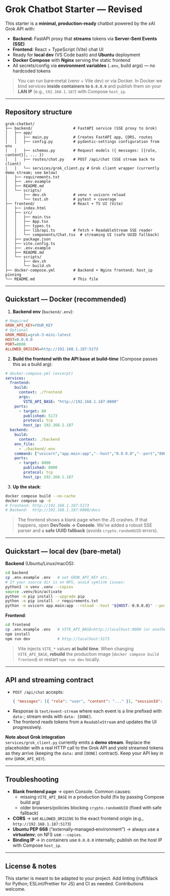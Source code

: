 # Grok Chatbot Starter — Revised

This starter is a **minimal, production‑ready** chatbot powered by the xAI Grok API with:

- **Backend**: FastAPI proxy that **streams** tokens via **Server‑Sent Events (SSE)**
- **Frontend**: React + TypeScript (Vite) chat UI
- Ready for **local dev** (VS Code bash) and **Ubuntu** deployment
- **Docker Compose** with **Nginx** serving the static frontend
- All secrets/config via **environment variables** (`.env`, build args) — no hardcoded tokens

> You can run bare‑metal (venv + Vite dev) or via Docker. In Docker we bind services **inside containers to `0.0.0.0`** and publish them on your **LAN IP** (e.g., `192.168.1.187`) with Compose `host_ip`.

---

## Repository structure

```
grok-chatbot/
├── backend/                  # FastAPI service (SSE proxy to Grok)
│   ├── app/
│   │   ├── main.py           # Creates FastAPI app, CORS, routes
│   │   ├── config.py         # pydantic-settings configuration from env
│   │   ├── schemas.py        # Request models ({ messages: [{role, content}], ... })
│   │   ├── routes/chat.py    # POST /api/chat (SSE stream back to client)
│   │   └── services/grok_client.py # Grok client wrapper (currently demo stream; see below)
│   ├── requirements.txt
│   ├── .env.example
│   ├── README.md
│   └── scripts/
│       ├── dev.sh            # venv + uvicorn reload
│       └── test.sh           # pytest + coverage
├── frontend/                 # React + TS UI (Vite)
│   ├── index.html
│   ├── src/
│   │   ├── main.tsx
│   │   ├── App.tsx
│   │   ├── types.ts
│   │   ├── lib/api.ts        # fetch + ReadableStream SSE reader
│   │   └── components/Chat.tsx  # streaming UI (safe UUID fallback)
│   ├── package.json
│   ├── vite.config.ts
│   ├── .env.example
│   ├── README.md
│   └── scripts/
│       ├── dev.sh
│       └── build.sh
├── docker-compose.yml        # Backend + Nginx frontend; host_ip pinning
└── README.md                 # This file
```

---

## Quickstart — Docker (recommended)

1) **Backend env** (`backend/.env`):
```ini
# Required
GROK_API_KEY=YOUR_KEY
# Optional
GROK_MODEL=grok-3-mini-latest
HOST=0.0.0.0
PORT=8000
ALLOWED_ORIGINS=http://192.168.1.187:5173
```

2) **Build the frontend with the API base at build‑time** (Compose passes this as a build arg):
```yaml
# docker-compose.yml (excerpt)
services:
  frontend:
    build:
      context: ./frontend
      args:
        VITE_API_BASE: "http://192.168.1.187:8000"
    ports:
      - target: 80
        published: 5173
        protocol: tcp
        host_ip: 192.168.1.187
  backend:
    build:
      context: ./backend
    env_file:
      - ./backend/.env
    command: ["uvicorn","app.main:app","--host","0.0.0.0","--port","8000"]
    ports:
      - target: 8000
        published: 8000
        protocol: tcp
        host_ip: 192.168.1.187
```

3) **Up the stack**:
```bash
docker compose build --no-cache
docker compose up -d
# Frontend: http://192.168.1.187:5173
# Backend:  http://192.168.1.187:8000/docs
```

> The frontend shows a blank page when the JS crashes. If that happens, open **DevTools → Console**. We’ve added a robust SSE parser and a **safe UUID fallback** (avoids `crypto.randomUUID` errors).

---

## Quickstart — local dev (bare‑metal)

**Backend** (Ubuntu/Linux/macOS):
```bash
cd backend
cp .env.example .env   # set GROK_API_KEY etc.
# If your source dir is on NFS, avoid symlink issues:
python3 -m venv .venv --copies
source .venv/bin/activate
python -m pip install --upgrade pip
python -m pip install -r requirements.txt
python -m uvicorn app.main:app --reload --host "${HOST:-0.0.0.0}" --port "${PORT:-8000}"
```

**Frontend**:
```bash
cd frontend
cp .env.example .env   # VITE_API_BASE=http://localhost:8000 (or another host)
npm install
npm run dev            # http://localhost:5173
```

> Vite injects `VITE_*` values **at build time**. When changing `VITE_API_BASE`, **rebuild** the production image (`docker compose build frontend`) or restart `npm run dev` locally.

---

## API and streaming contract

- `POST /api/chat` accepts:
  ```json
  { "messages": [{ "role": "user", "content": "..." }], "sessionId": "optional" }
  ```
- Response is `text/event-stream` where each event is a line prefixed with `data:`; stream ends with `data: [DONE]`.
- The frontend reads tokens from a `ReadableStream` and updates the UI progressively.

**Note about Grok integration**  
`services/grok_client.py` currently emits a **demo stream**. Replace the placeholder with a real HTTP call to the Grok API and yield streamed tokens as they arrive (keeping the `data:` and `[DONE]` contract). Keep your API key in env (`GROK_API_KEY`).

---

## Troubleshooting

- **Blank frontend page** → open Console. Common causes:
  - missing `VITE_API_BASE` in a production build (fix by passing Compose build arg)
  - older browsers/policies blocking `crypto.randomUUID` (fixed with safe fallback)
- **CORS** → set `ALLOWED_ORIGINS` to the exact frontend origin (e.g., `http://192.168.1.187:5173`)
- **Ubuntu PEP 668** (“externally‑managed‑environment”) → always use a **virtualenv**; on NFS use `--copies`.
- **Binding IP** → in containers use `0.0.0.0` internally; publish on the host IP with Compose `host_ip`.

---

## License & notes

This starter is meant to be adapted to your project. Add linting (ruff/black for Python; ESLint/Prettier for JS) and CI as needed. Contributions welcome.
